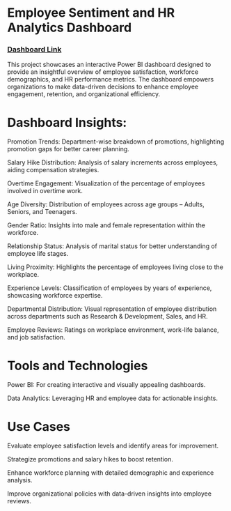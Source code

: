 

# Employee Sentiment and HR Analytics Dashboard
### [Dashboard Link](https://app.powerbi.com/view?r=eyJrIjoiNmI0NzFlODYtM2NlOC00ZDhmLTg1NWQtMzZhZmQ0NTE5MGIyIiwidCI6ImRmODY3OWNkLWE4MGUtNDVkOC05OWFjLWM4M2VkN2ZmOTVhMCJ9&pageName=ReportSection)
This project showcases an interactive Power BI dashboard designed to provide an insightful overview of employee satisfaction, workforce demographics, and HR performance metrics. The dashboard empowers organizations to make data-driven decisions to enhance employee engagement, retention, and organizational efficiency.

# Dashboard Insights:
Promotion Trends: Department-wise breakdown of promotions, highlighting promotion gaps for better career planning.

Salary Hike Distribution: Analysis of salary increments across employees, aiding compensation strategies.

Overtime Engagement: Visualization of the percentage of employees involved in overtime work.

Age Diversity: Distribution of employees across age groups – Adults, Seniors, and Teenagers.

Gender Ratio: Insights into male and female representation within the workforce.

Relationship Status: Analysis of marital status for better understanding of employee life stages.

Living Proximity: Highlights the percentage of employees living close to the workplace.


Experience Levels: Classification of employees by years of experience, showcasing workforce expertise.

Departmental Distribution: Visual representation of employee distribution across departments such as Research & Development, Sales, and HR.

Employee Reviews: Ratings on workplace environment, work-life balance, and job satisfaction.

# Tools and Technologies
Power BI: For creating interactive and visually appealing dashboards.

Data Analytics: Leveraging HR and employee data for actionable insights.
# Use Cases
Evaluate employee satisfaction levels and identify areas for improvement.

Strategize promotions and salary hikes to boost retention.

Enhance workforce planning with detailed demographic and experience analysis.

Improve organizational policies with data-driven insights into employee reviews.

